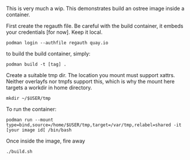 This is very much a wip.  This demonstrates build an ostree image inside a container.

First create the regauth file.  Be careful with the build container, it embeds your credentials [for now]. Keep it local.
```
podman login --authfile regauth quay.io
```

to build the build container, simply:
```
podman build -t [tag] .
```
Create a suitable tmp dir.  The location you mount must support xattrs.  Neither overlayfs nor tmpfs support this, which is why the mount here targets a workdir in home directory.

```mkdir ~/$USER/tmp```

To run the container: 
```
podman run --mount type=bind,source=/home/$USER/tmp,target=/var/tmp,relabel=shared -it [your image id[ /bin/bash
```

Once inside the image, fire away

```./build.sh```
